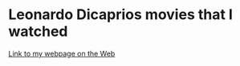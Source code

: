 # Leonardo Dicaprios movies that I watched 

[Link to my webpage on the Web](https://ronaldvicente213.github.io/Leonardo-DiCaprio/)
